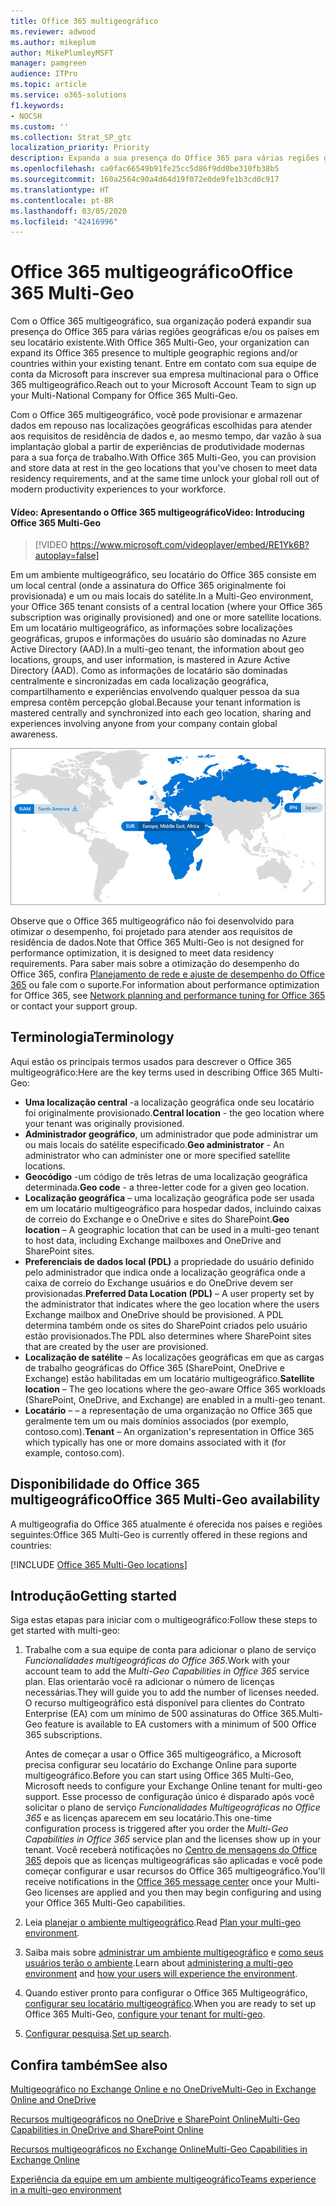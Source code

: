 ```yaml
---
title: Office 365 multigeográfico
ms.reviewer: adwood
ms.author: mikeplum
author: MikePlumleyMSFT
manager: pamgreen
audience: ITPro
ms.topic: article
ms.service: o365-solutions
f1.keywords:
- NOCSH
ms.custom: ''
ms.collection: Strat_SP_gtc
localization_priority: Priority
description: Expanda a sua presença do Office 365 para várias regiões geográficas com o Office 365 multigeográfico.
ms.openlocfilehash: ca0fac66549b91fe25cc5d86f9dd0be310fb38b5
ms.sourcegitcommit: 160a2564c90a4d64d19f072e0de9fe1b3cd0c917
ms.translationtype: HT
ms.contentlocale: pt-BR
ms.lasthandoff: 03/05/2020
ms.locfileid: "42416996"
---
```

# <a name="office-365-multi-geo"></a><span data-ttu-id="20218-103">Office 365 multigeográfico</span><span class="sxs-lookup"><span data-stu-id="20218-103">Office 365 Multi-Geo</span></span>

<span data-ttu-id="20218-104">Com o Office 365 multigeográfico, sua organização poderá expandir sua presença do Office 365 para várias regiões geográficas e/ou os países em seu locatário existente.</span><span class="sxs-lookup"><span data-stu-id="20218-104">With Office 365 Multi-Geo, your organization can expand its Office 365 presence to multiple geographic regions and/or countries within your existing tenant.</span></span> <span data-ttu-id="20218-105">Entre em contato com sua equipe de conta da Microsoft para inscrever sua empresa multinacional para o Office 365 multigeográfico.</span><span class="sxs-lookup"><span data-stu-id="20218-105">Reach out to your Microsoft Account Team to sign up your Multi-National Company for Office 365 Multi-Geo.</span></span>
  
<span data-ttu-id="20218-106">Com o Office 365 multigeográfico, você pode provisionar e armazenar dados em repouso nas localizações geográficas escolhidas para atender aos requisitos de residência de dados e, ao mesmo tempo, dar vazão à sua implantação global a partir de experiências de produtividade modernas para a sua força de trabalho.</span><span class="sxs-lookup"><span data-stu-id="20218-106">With Office 365 Multi-Geo, you can provision and store data at rest in the geo locations that you've chosen to meet data residency requirements, and at the same time unlock your global roll out of modern productivity experiences to your workforce.</span></span>

#### <a name="video-introducing-office-365-multi-geo"></a><span data-ttu-id="20218-107">Vídeo: Apresentando o Office 365 multigeográfico</span><span class="sxs-lookup"><span data-stu-id="20218-107">Video: Introducing Office 365 Multi-Geo</span></span>

> [!VIDEO https://www.microsoft.com/videoplayer/embed/RE1Yk6B?autoplay=false]

<span data-ttu-id="20218-108">Em um ambiente multigeográfico, seu locatário do Office 365 consiste em um local central (onde a assinatura do Office 365 originalmente foi provisionada) e um ou mais locais do satélite.</span><span class="sxs-lookup"><span data-stu-id="20218-108">In a Multi-Geo environment, your Office 365 tenant consists of a central location (where your Office 365 subscription was originally provisioned) and one or more satellite locations.</span></span> <span data-ttu-id="20218-109">Em um locatário multigeográfico, as informações sobre localizações geográficas, grupos e informações do usuário são dominadas no Azure Active Directory (AAD).</span><span class="sxs-lookup"><span data-stu-id="20218-109">In a multi-geo tenant, the information about geo locations, groups, and user information, is mastered in Azure Active Directory (AAD).</span></span> <span data-ttu-id="20218-110">Como as informações de locatário são dominadas centralmente e sincronizadas em cada localização geográfica, compartilhamento e experiências envolvendo qualquer pessoa da sua empresa contêm percepção global.</span><span class="sxs-lookup"><span data-stu-id="20218-110">Because your tenant information is mastered centrally and synchronized into each geo location, sharing and experiences involving anyone from your company contain global awareness.</span></span>

![Captura de tela do menu do centro de administração do SharePoint](media/multi-geo-world-map.png)

<span data-ttu-id="20218-112">Observe que o Office 365 multigeográfico não foi desenvolvido para otimizar o desempenho, foi projetado para atender aos requisitos de residência de dados.</span><span class="sxs-lookup"><span data-stu-id="20218-112">Note that Office 365 Multi-Geo is not designed for performance optimization, it is designed to meet data residency requirements.</span></span> <span data-ttu-id="20218-113">Para saber mais sobre a otimização do desempenho do Office 365, confira [Planejamento de rede e ajuste de desempenho do Office 365](https://support.office.com/article/e5f1228c-da3c-4654-bf16-d163daee8848) ou fale com o suporte.</span><span class="sxs-lookup"><span data-stu-id="20218-113">For information about performance optimization for Office 365, see [Network planning and performance tuning for Office 365](https://support.office.com/article/e5f1228c-da3c-4654-bf16-d163daee8848) or contact your support group.</span></span>

## <a name="terminology"></a><span data-ttu-id="20218-114">Terminologia</span><span class="sxs-lookup"><span data-stu-id="20218-114">Terminology</span></span>

<span data-ttu-id="20218-115">Aqui estão os principais termos usados para descrever o Office 365 multigeográfico:</span><span class="sxs-lookup"><span data-stu-id="20218-115">Here are the key terms used in describing Office 365 Multi-Geo:</span></span>

- <span data-ttu-id="20218-116">**Uma localização central** -a localização geográfica onde seu locatário foi originalmente provisionado.</span><span class="sxs-lookup"><span data-stu-id="20218-116">**Central location** - the geo location where your tenant was originally provisioned.</span></span>
- <span data-ttu-id="20218-117">**Administrador geográfico**, um administrador que pode administrar um ou mais locais do satélite especificado.</span><span class="sxs-lookup"><span data-stu-id="20218-117">**Geo administrator** - An administrator who can administer one or more specified satellite locations.</span></span>
- <span data-ttu-id="20218-118">**Geocódigo** -um código de três letras de uma localização geográfica determinada.</span><span class="sxs-lookup"><span data-stu-id="20218-118">**Geo code** - a three-letter code for a given geo location.</span></span>
- <span data-ttu-id="20218-119">**Localização geográfica** – uma localização geográfica pode ser usada em um locatário multigeográfico para hospedar dados, incluindo caixas de correio do Exchange e o OneDrive e sites do SharePoint.</span><span class="sxs-lookup"><span data-stu-id="20218-119">**Geo location** – A geographic location that can be used in a multi-geo tenant to host data, including Exchange mailboxes and OneDrive and SharePoint sites.</span></span>
- <span data-ttu-id="20218-120">**Preferenciais de dados local (PDL)** a propriedade do usuário definido pelo administrador que indica onde a localização geográfica onde a caixa de correio do Exchange usuários e do OneDrive devem ser provisionadas.</span><span class="sxs-lookup"><span data-stu-id="20218-120">**Preferred Data Location (PDL)** – A user property set by the administrator that indicates where the geo location where the users Exchange mailbox and OneDrive should be provisioned.</span></span> <span data-ttu-id="20218-121">A PDL determina também onde os sites do SharePoint criados pelo usuário estão provisionados.</span><span class="sxs-lookup"><span data-stu-id="20218-121">The PDL also determines where SharePoint sites that are created by the user are provisioned.</span></span>
- <span data-ttu-id="20218-122">**Localização de satélite** – As localizações geográficas em que as cargas de trabalho geográficas do Office 365 (SharePoint, OneDrive e Exchange) estão habilitadas em um locatário multigeográfico.</span><span class="sxs-lookup"><span data-stu-id="20218-122">**Satellite location** – The geo locations where the geo-aware Office 365 workloads (SharePoint, OneDrive, and Exchange) are enabled in a multi-geo tenant.</span></span>
- <span data-ttu-id="20218-123">**Locatário** – – a representação de uma organização no Office 365 que geralmente tem um ou mais domínios associados (por exemplo, contoso.com).</span><span class="sxs-lookup"><span data-stu-id="20218-123">**Tenant** – An organization's representation in Office 365 which typically has one or more domains associated with it (for example, contoso.com).</span></span>

## <a name="office-365-multi-geo-availability"></a><span data-ttu-id="20218-124">Disponibilidade do Office 365 multigeográfico</span><span class="sxs-lookup"><span data-stu-id="20218-124">Office 365 Multi-Geo availability</span></span>

<span data-ttu-id="20218-125">A multigeografia do Office 365 atualmente é oferecida nos países e regiões seguintes:</span><span class="sxs-lookup"><span data-stu-id="20218-125">Office 365 Multi-Geo is currently offered in these regions and countries:</span></span>

[!INCLUDE [Office 365 Multi-Geo locations](includes/office-365-multi-geo-locations.md)]

## <a name="getting-started"></a><span data-ttu-id="20218-126">Introdução</span><span class="sxs-lookup"><span data-stu-id="20218-126">Getting started</span></span>

<span data-ttu-id="20218-127">Siga estas etapas para iniciar com o multigeográfico:</span><span class="sxs-lookup"><span data-stu-id="20218-127">Follow these steps to get started with multi-geo:</span></span>

1. <span data-ttu-id="20218-128">Trabalhe com a sua equipe de conta para adicionar o plano de serviço _Funcionalidades multigeográficas do Office 365_.</span><span class="sxs-lookup"><span data-stu-id="20218-128">Work with your account team to add the _Multi-Geo Capabilities in Office 365_ service plan.</span></span> <span data-ttu-id="20218-129">Elas orientarão você ra adicionar o número de licenças necessárias.</span><span class="sxs-lookup"><span data-stu-id="20218-129">They will guide you to add the number of licenses needed.</span></span> <span data-ttu-id="20218-130">O recurso multigeográfico está disponível para clientes do Contrato Enterprise (EA) com um mínimo de 500 assinaturas do Office 365.</span><span class="sxs-lookup"><span data-stu-id="20218-130">Multi-Geo feature is available to EA customers with a minimum of 500 Office 365 subscriptions.</span></span>

   <span data-ttu-id="20218-131">Antes de começar a usar o Office 365 multigeográfico, a Microsoft precisa configurar seu locatário do Exchange Online para suporte multigeográfico.</span><span class="sxs-lookup"><span data-stu-id="20218-131">Before you can start using Office 365 Multi-Geo, Microsoft needs to configure your Exchange Online tenant for multi-geo support.</span></span> <span data-ttu-id="20218-132">Esse processo de configuração único é disparado após você solicitar o plano de serviço *Funcionalidades Multigeográficas no Office 365* e as licenças aparecem em seu locatário.</span><span class="sxs-lookup"><span data-stu-id="20218-132">This one-time configuration process is triggered after you order the *Multi-Geo Capabilities in Office 365* service plan and the licenses show up in your tenant.</span></span> <span data-ttu-id="20218-133">Você receberá notificações no [Centro de mensagens do Office 365](https://support.office.com/article/38FB3333-BFCC-4340-A37B-DEDA509C2093) depois que as licenças multigeográficas são aplicadas e você pode começar configurar e usar recursos do Office 365 multigeográfico.</span><span class="sxs-lookup"><span data-stu-id="20218-133">You'll receive notifications in the [Office 365 message center](https://support.office.com/article/38FB3333-BFCC-4340-A37B-DEDA509C2093) once your Multi-Geo licenses are applied and you then may begin configuring and using your Office 365 Multi-Geo capabilities.</span></span>

2. <span data-ttu-id="20218-134">Leia [planejar o ambiente multigeográfico](plan-for-multi-geo.md).</span><span class="sxs-lookup"><span data-stu-id="20218-134">Read [Plan your multi-geo environment](plan-for-multi-geo.md).</span></span>

3. <span data-ttu-id="20218-135">Saiba mais sobre [administrar um ambiente multigeográfico](administering-a-multi-geo-environment.md) e [como seus usuários terão o ambiente](multi-geo-user-experience.md).</span><span class="sxs-lookup"><span data-stu-id="20218-135">Learn about [administering a multi-geo environment](administering-a-multi-geo-environment.md) and [how your users will experience the environment](multi-geo-user-experience.md).</span></span>

4. <span data-ttu-id="20218-136">Quando estiver pronto para configurar o Office 365 Multigeográfico, [configurar seu locatário multigeográfico](multi-geo-tenant-configuration.md).</span><span class="sxs-lookup"><span data-stu-id="20218-136">When you are ready to set up Office 365 Multi-Geo, [configure your tenant for multi-geo](multi-geo-tenant-configuration.md).</span></span>

5. <span data-ttu-id="20218-137">[Configurar pesquisa](configure-search-for-multi-geo.md).</span><span class="sxs-lookup"><span data-stu-id="20218-137">[Set up search](configure-search-for-multi-geo.md).</span></span>

## <a name="see-also"></a><span data-ttu-id="20218-138">Confira também</span><span class="sxs-lookup"><span data-stu-id="20218-138">See also</span></span>

[<span data-ttu-id="20218-139">Multigeográfico no Exchange Online e no OneDrive</span><span class="sxs-lookup"><span data-stu-id="20218-139">Multi-Geo in Exchange Online and OneDrive</span></span>](https://Aka.ms/GoMultiGeo)

[<span data-ttu-id="20218-140">Recursos multigeográficos no OneDrive e SharePoint Online</span><span class="sxs-lookup"><span data-stu-id="20218-140">Multi-Geo Capabilities in OneDrive and SharePoint Online</span></span>](https://docs.microsoft.com/office365/enterprise/multi-geo-capabilities-in-onedrive-and-sharepoint-online-in-office-365)

[<span data-ttu-id="20218-141">Recursos multigeográficos no Exchange Online</span><span class="sxs-lookup"><span data-stu-id="20218-141">Multi-Geo Capabilities in Exchange Online</span></span>](https://docs.microsoft.com/office365/enterprise/multi-geo-capabilities-in-exchange-online)

[<span data-ttu-id="20218-142">Experiência da equipe em um ambiente multigeográfico</span><span class="sxs-lookup"><span data-stu-id="20218-142">Teams experience in a multi-geo environment</span></span>](https://docs.microsoft.com/microsoftteams/teams-experience-o365odb-spo-multi-geo)
